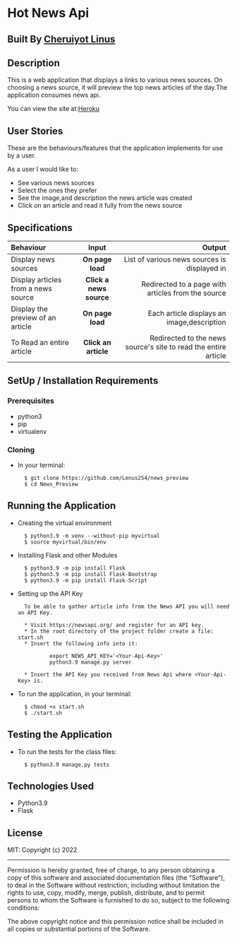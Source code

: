 # Hot News Api

## Built By [Cheruiyot Linus](https://github.com/Lenus254/)

## Description
This is a web application that displays a links to various news sources. On choosing a news source, it will preview the top news articles of the day.The application consumes news api.

You can view the site at:[Heroku](https://hotnews-api.herokuapp.com/)

## User Stories
These are the behaviours/features that the application implements for use by a user.

As a user I would like to:
* See various news sources
* Select the ones they prefer
* See the image,and description the news article was created
* Click on an article and read it fully from the news source

## Specifications
| Behaviour                          | Input |                                                          Output |
|:-----------------------------------| :---------------: |----------------------------------------------------------------:|
| Display news sources               | **On page load** |                    List of various news sources is displayed in | **On Tab link click** | Clickable links to open news based on category |
| Display articles from a news source | **Click a news source** |              Redirected to a page with articles from the source |
| Display the preview of an article  | **On page load** |                     Each article displays an image,description  |
| To Read an entire article          | **Click an article** | Redirected to the news source's site to read the entire article |


## SetUp / Installation Requirements
### Prerequisites
* python3
* pip
* virtualenv

### Cloning
* In your terminal:

        $ git clone https://github.com/Lenus254/news_preview
        $ cd News_Preview

## Running the Application
* Creating the virtual environment

        $ python3.9 -m venv --without-pip myvirtual
        $ source myvirtual/bin/env
        

* Installing Flask and other Modules

        $ python3.9 -m pip install Flask
        $ python3.9 -m pip install Flask-Bootstrap
        $ python3.9 -m pip install Flask-Script

* Setting up the API Key

        To be able to gather article info from the News API you will need an API Key.

        * Visit https://newsapi.org/ and register for an API key.
        * In the root directory of the project folder create a file: start.sh
        * Insert the following info into it:

                export NEWS_API_KEY='<Your-Api-Key>'
                python3.9 manage.py server

        * Insert the API Key you received from News Api where <Your-Api-Key> is.

* To run the application, in your terminal:

        $ chmod +x start.sh
        $ ./start.sh

## Testing the Application
* To run the tests for the class files:

        $ python3.9 manage.py tests

## Technologies Used
* Python3.9
* Flask

## License
MIT:
Copyright (c) 2022

------------

Permission is hereby granted, free of charge, to any person obtaining a copy of this software and associated documentation files (the "Software"), to deal in the Software without restriction, including without limitation the rights to use, copy, modify, merge, publish, distribute, and to permit persons to whom the Software is furnished to do so, 
subject to the following conditions:

The above copyright notice and this permission notice shall be included in all copies or substantial portions of the Software.

